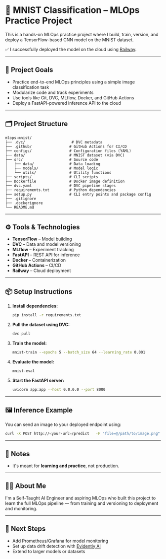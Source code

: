 # 🧠 MNIST Classification – MLOps Practice Project

This is a hands-on MLOps practice project where I build, train, version, and deploy a TensorFlow-based CNN model on the MNIST dataset.

✅ I successfully deployed the model on the cloud using [Railway](https://railway.app).

---

## 🚀 Project Goals

- Practice end-to-end MLOps principles using a simple image classification task  
- Modularize code and track experiments  
- Use tools like Git, DVC, MLflow, Docker, and GitHub Actions  
- Deploy a FastAPI-powered inference API to the cloud  

---

## 🗂️ Project Structure

```
mlops-mnist/
├── .dvc/                     # DVC metadata
├── .github/                 # GitHub Actions for CI/CD
├── configs/                 # Configuration files (YAML)
├── data/                    # MNIST dataset (via DVC)
├── src/                     # Source code
│   ├── data/                # Data loading
│   ├── models/              # Model logic
│   └── utils/               # Utility functions
├── scripts/                 # CLI scripts
├── Dockerfile               # Docker image definition
├── dvc.yaml                 # DVC pipeline stages
├── requirements.txt         # Python dependencies
├── setup.py                 # CLI entry points and package config
├── .gitignore
├── .dockerignore
└── README.md
```

---

## ⚙️ Tools & Technologies

- **TensorFlow** – Model building  
- **DVC** – Data and model versioning  
- **MLflow** – Experiment tracking  
- **FastAPI** – REST API for inference  
- **Docker** – Containerization  
- **GitHub Actions** – CI/CD  
- **Railway** – Cloud deployment  

---

## 📦 Setup Instructions

1. **Install dependencies:**
   ```bash
   pip install -r requirements.txt
   ```

2. **Pull the dataset using DVC:**
   ```bash
   dvc pull
   ```

3. **Train the model:**
   ```bash
   mnist-train --epochs 5 --batch_size 64 --learning_rate 0.001
   ```

4. **Evaluate the model:**
   ```bash
   mnist-eval
   ```

5. **Start the FastAPI server:**
   ```bash
   uvicorn app:app --host 0.0.0.0 --port 8000
   ```

---

## 🖼️ Inference Example

You can send an image to your deployed endpoint using:

```bash
curl -X POST http://<your-url>/predict   -F "file=@/path/to/image.png"
```

---

## 📝 Notes

- It's meant for **learning and practice**, not production.  

---

## 🙋‍♂️ About Me

I'm a Self-Taught AI Engineer and aspiring MLOps who built this project to learn the full MLOps pipeline — from training and versioning to deployment and monitoring.

---

## 🏁 Next Steps

- Add Prometheus/Grafana for model monitoring  
- Set up data drift detection with [Evidently AI](https://evidentlyai.com/)  
- Extend to larger models or datasets